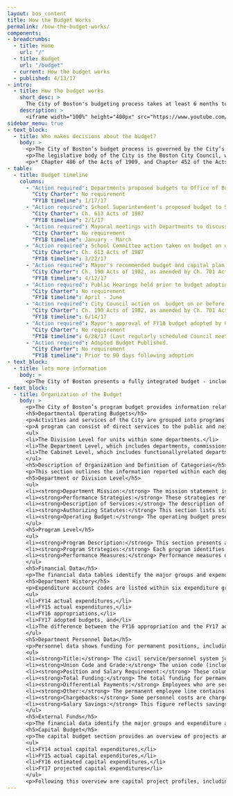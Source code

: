 ```yaml
---
layout: bos_content
title: How the Budget Works
permalink: /how-the-budget-works/
components:
- breadcrumbs:
  - title: Home
    url: "/"
  - title: Budget
    url: "/budget"
  - current: How the budget works
  - published: 4/13/17
- intro:
  - title: How the budget works
    short_desc: >
      The City of Boston's budgeting process takes at least 6 months to do, but that doesn't mean you can't understand it in 90 seconds. Below, find a quick video overview of how Boston's budget works. If you want more detail, read the text below the video. 
    description: >
      <iframe width="100%" height="400px" src="https://www.youtube.com/embed/NIkLbUEXIiM"></iframe>
sidebar_menu: true
- text_block:
  - title: Who makes decisions about the budget?
    body: >
      <p>The City of Boston’s budget process is governed by the City’s Charter* and practices designed to provide transparency and gather public feedback. The chief executive officer of the City is the Mayor. Martin J. Walsh, the Mayor of the City, was elected to serve his first term from January 2014 through January 2018. The Mayor has general supervision of and control over the City’s boards, commissions, officers, and departments. The portion of the budget covering appropriations for all departments and operations of the City, except the Boston Public Schools, is prepared under the direction of the Mayor. The Boston Public Schools follow a separate process which requires the Superintendent of Schools to propose a budget to the School Committee. The Superintendent submits the School Committee approved budget to the Mayor. The Mayor submits a recommended budget, including the Boston Public Schools budget, to the City Council.</p>
      <p>The legislative body of the City is the Boston City Council, which consists of thirteen members serving two-year terms. Four councilors are elected at-large and nine are elected from geographic districts. The City Council may enact ordinances and adopt orders that the Mayor may either approve or veto. Ordinances and orders, except orders for the borrowing or appropriation of money, may be enacted by the City Council over the Mayor’s veto by a two-thirds vote. The City Council may reject or reduce a budget submitted to it by the Mayor, but may not increase it.</p>
      <p>* Chapter 486 of the Acts of 1909, and Chapter 452 of the Acts of 1948 of the Commonwealth which, as amended, constitute the City’s Charter.</p>
- table: 
  - title: Budget timeline
    columns: 
      - "Action required": Departments proposed budgets to Office of Budget Management.
        "City Charter": No requirement
        "FY18 timeline": 1/17/17
      - "Action required": School Superintendent's proposed budget to School Committee on or before 1st Wednesday in February.
        "City Charter": Ch. 613 Acts of 1987 
        "FY18 timeline": 2/1/17
      - "Action required": Mayoral meetings with Departments to discuss funding, policy, and performance.
        "City Charter": No requirement
        "FY18 timeline": January - March
      - "Action required": School Committee action taken on budget on or before 4th Wednesday in March.
        "City Charter": Ch. 613 Acts of 1987
        "FY18 timeline": 3/22/17
      - "Action required": Mayor's recommended budget and capital plan submitted to City Council on or before 2nd Wednesday in April.
        "City Charter": Ch. 190 Acts of 1982, as amended by Ch. 701 Acts of 1986, and by practice
        "FY18 timeline": 4/12/17
      - "Action required": Public Hearings held prior to budget adoption.
        "City Charter": No requirement
        "FY18 timeline": April - June
      - "Action required": City Council action on  budget on or before 2nd Wednesday in June.
        "City Charter": Ch. 190 Acts of 1982, as amended by Ch. 701 Acts of 1986 
        "FY18 timeline": 6/14/17
      - "Action required": Mayor's approval of FY18 budget adopted by City Council on or before July 1, 2017.
        "City Charter": No requirement
        "FY18 timeline": 6/28/17 (Last regularly scheduled Council meeting before FY18)
      - "Action required": Adopted Budget Published.
        "City Charter": No requirement
        "FY18 timeline": Prior to 90 days following adoption
- text_block:
  - title: lots more information
    body: >
      <p>The City of Boston presents a fully integrated budget - including capital, operating, and external funds - to show the total funding available to departments to fulfill their missions. The operating budget funds personnel and nonpersonnel expenses to departments so that they may provide important city services. The capital budget funds new construction or renovations to existing city-owned facilities (e.g., police and fire stations, school buildings), infrastructure improvements (e.g., roads, sidewalks, lights), and major equipment purchases such as fire-fighting apparatus. The external funds budget describes the projects and programs that will be undertaken in the next fiscal year with funding received from the state, federal, or other non-general fund sources.</p>
- text_block: 
  - title: Organization of the Budget
    body: >
      <p>The City of Boston’s program budget provides information related to City services and theirassociated costs. The operating and capital budgets present the recommended resource allocations in terms of personnel, facilities, goods, and services. The budget document also describes the services provided by each City department and the performance targets that have been set for FY17.</p>
      <h5>Departmental Operating Budgets</h5>
      <p>Activities and services of the City are grouped into programs for budgeting and management purposes. The operating budget for each department is presented by program. A “program” is defined as an organized group of activities directed toward attaining one or more related objectives, and the resources to execute them.</p>
      <p>A program can consist of direct services to the public and neighborhoods of the City (e.g. police patrol or tree maintenance), or traditional city staff functions (e.g. administrative services or engineering and design). Some City activities may not be defined as separate programs, even though they may be selfcontained operations. For example, a fire station is not a separate program, although for accounting purposes it is a cost center within the Fire Department’s Fire Suppression program. Program budgets serve as the basic building blocks of the budget. There are three additional organizational levels above the program level in the budget. The three levels are:</p>
      <ul>
      <li>The Division Level for units within some departments.</li>
      <li>The Department Level, which includes departments, commissions, and other offices.</li>
      <li>The Cabinet Level, which includes functionallyrelated departments.</li>
      </ul>
      <h5>Description of Organization and Definition of Categories</h5>
      <p>This section outlines the information reported within each department and program in the budget.</p>
      <h5>Department or Division Level</h5>
      <ul>
      <li><strong>Department Mission:</strong> The mission statement is a fundamental statement of purpose.</li>
      <li><strong>Performance Strategies:</strong> These strategies reflect stated goals for which the department or division is held accountable.</li>
      <li><strong>Description of Services:</strong> The description of services provides a general overview of the department and its responsibilities, and lists examples of major services provided.</li>
      <li><strong>Authorizing Statutes:</strong> This section lists statutes and ordinances that create departments as well as endow them with legal powers.</li>
      <li><strong>Operating Budget:</strong> The operating budget presentation includes a table displaying total operating and external budgets by program beginning with FY14 actual expenses through the FY17 budget.</li>
      </ul>
      <h5>Program Level</h5>
      <ul>
      <li><strong>Program Description:</strong> This section presents a general overview of the program, including its responsibilities and major services provided.</li>
      <li><strong>Program Strategies:</strong> Each program identifies its strategies to further the department’s mission.</li>
      <li><strong>Performance Measures:</strong> Performance measures demonstrate a program’s progress in implementing their strategies. Performance measures may gauge workload, effectiveness, efficiency, or productivity. Some performance measures also show the changing context in which programs are working.</li>
      </ul>
      <h5>Financial Data</h5>
      <p>The financial data tables identify the major groups and expenditure account codes (for example, Personnel Services/Overtime, Supplies and Materials/Office Supplies), historical expenditures in each, and the proposed appropriations in each group and account in FY17. Two financial data sheets are provided for the FY17 operating budget: Department History and Department Personnel.</p>
      <h5>Department History</h5>
      <p>Expenditure account codes are listed within six expenditure groups. Dollar amounts are shown for:</p>
      <ul>
      <li>FY14 actual expenditures,</li>
      <li>FY15 actual expenditures,</li>
      <li>FY16 appropriations,</li>
      <li>FY17 adopted budgets, and</li>
      <li>The difference between the FY16 appropriation and the FY17 adopted appropriation.</li>
      </ul>
      <h5>Department Personnel Data</h5>
      <p>Personnel data shows funding for permanent positions, including existing and proposed positions. All permanent positions are listed by union and salary grade within the department or division. The total salary request is listed for these positions. For each position shown, the following information is provided:</p>
      <ul>
      <li><strong>Title:</strong> The civil service/personnel system job title for the position.</li>
      <li><strong>Union Code and Grade:</strong> The union code (including exempt and CDH for department head) and code for the salary grade of the position.</li>
      <li><strong>Position and Salary Requirement:</strong> These columns show the number of permanent positions for which funding is available and the total funding provided for that title for the upcoming fiscal year.</li>
      <li><strong>Total Funding:</strong> The total funding for permanent employees, shown at the bottom right of the personnel sheet, reflects the amount of funding required to support personnel prior to adjustments. This figure may be adjusted by differential payments, other payments, chargebacks, and salary savings.</li>
      <li><strong>Differential Payments:</strong> Employees who are serving temporary job titles or who are entitled to additional payments based on the shifts they work (e.g., night shifts) receive differential payments. This figure is added to the permanent employee line.</li>
      <li><strong>Other:</strong> The permanent employee line contains other payments such as sick leave and vacation buybacks.</li>
      <li><strong>Chargebacks:</strong> Some personnel costs are charged to another fund or appropriation. These costs or reimbursements are included in the permanent employee line.</li>
      <li><strong>Salary Savings:</strong> This figure reflects savings due to vacancies. The amount is estimated based on experience in prior fiscal years and subtracted from the total salary requirements.</li>
      </ul>
      <h5>External Funds</h5>
      <p>The financial data identify the major groups and expenditure account codes for external funds expenditures. Historical expenditures and the proposed appropriations in these accounts in FY17 are shown. The personnel data show permanent positions, including existing and proposed positions, funded with external funds. All permanent positions are listed by union and grade within the department or division. The total salary request is listed for these positions by job title. The External Funds Projects page lists a description of each project’s mission.</p>
      <h5>Capital Budget</h5>
      <p>The capital budget section provides an overview of projects and major initiatives for departments charged with managing facilities and major equipment assets. Dollar amounts are shown for:</p>
      <ul>
      <li>FY14 actual capital expenditures,</li>
      <li>FY15 actual capital expenditures,</li>
      <li>FY16 estimated capital expenditures,</li>
      <li>FY17 projected capital expenditures</li>
      </ul>
      <p>Following this overview are capital project profiles, including descriptions of each project mission, the department managing the project, the status and location of each project, and if there are operating budget impacts. A table summarizes the total capital funds authorized for projected expenditures in FY17 and for future years, as well as whether the source is City authorization or other funding such as federal and state infrastructure grants or trust funds. A listing of actual and planned capital expenditures in comparison to authorized dollars is also provided.</p>
---
```


